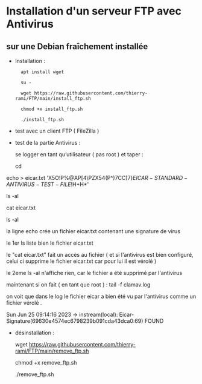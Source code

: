 # Installation d'un serveur FTP avec Antivirus
## sur une Debian fraîchement installée

* Installation :

		apt install wget 

		su -

		wget https://raw.githubusercontent.com/thierry-rami/FTP/main/install_ftp.sh

		chmod +x install_ftp.sh	
		
		./install_ftp.sh

* test avec un client FTP ( FileZilla )


* test de la partie Antivirus :

	se logger en tant qu’utilisateur ( pas root ) et taper :
	
	cd
	
echo > eicar.txt 'X5O!P%@AP[4\PZX54(P^)7CC)7}$EICAR-STANDARD-ANTIVIRUS-TEST-FILE!$H+H*'

ls -al 

cat eicar.txt

ls -al 

la ligne echo crée un fichier eicar.txt contenant une signature de virus

le 1er ls liste bien le fichier eicar.txt

le "cat eicar.txt" fait un accès au fichier ( et si l'antivirus est bien configuré, celui ci supprime le fichier eicar.txt car pour lui il est vérolé )

le 2eme ls -al n'affiche rien, car le fichier a été supprimé par l'antivirus

maintenant si on fait ( en tant que root ) :  tail -f clamav.log 

on voit que dans le log le fichier eicar a bien été vu par l'antivirus comme un fichier vérolé .

Sun Jun 25 09:14:16 2023 -> instream(local): Eicar-Signature(69630e4574ec6798239b091cda43dca0:69) FOUND
	
* désinstallation :
	
	wget https://raw.githubusercontent.com/thierry-rami/FTP/main/remove_ftp.sh
	
	chmod +x remove_ftp.sh
	
	./remove_ftp.sh
	
	